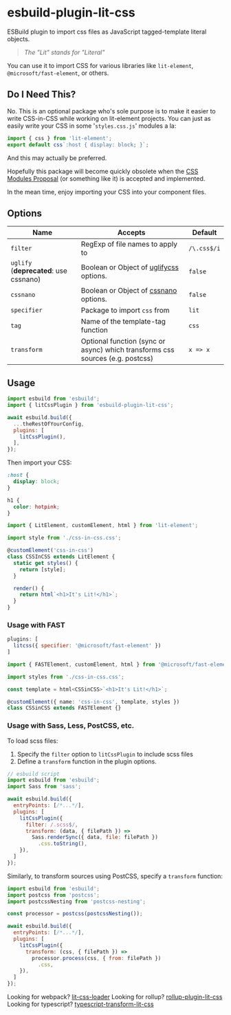 # esbuild-plugin-lit-css

ESBuild plugin to import css files as JavaScript tagged-template literal objects.

> _The "Lit" stands for "Literal"_

You can use it to import CSS for various libraries like `lit-element`, 
`@microsoft/fast-element`, or others.

## Do I Need This?

No. This is an optional package who's sole purpose is to make it easier to write 
CSS-in-CSS while working on lit-element projects. You can just as easily write 
your CSS in some '`styles.css.js`' modules a la:

```js
import { css } from 'lit-element';
export default css`:host { display: block; }`;
```

And this may actually be preferred.

Hopefully this package will become quickly obsolete when the [CSS Modules 
Proposal][modulesprop] (or something like it) is accepted and implemented.

In the mean time, enjoy importing your CSS into your component files.

## Options

| Name                                   | Accepts                                                                       | Default     |
| -------------------------------------- | ----------------------------------------------------------------------------- | ----------- |
| `filter`                               | RegExp of file names to apply to                                              | `/\.css$/i` |
| `uglify` (**deprecated**: use cssnano) | Boolean or Object of [uglifycss][uglifyopts] options.                         | `false`     |
| `cssnano`                              | Boolean or Object of [cssnano][nanoopts] options.                             | `false`     |
| `specifier`                            | Package to import `css` from                                                  | `lit`       |
| `tag`                                  | Name of the template-tag function                                             | `css`       |
| `transform`                            | Optional function (sync or async) which transforms css sources (e.g. postcss) | `x => x`    |

## Usage

```js
import esbuild from 'esbuild';
import { litCssPlugin } from 'esbuild-plugin-lit-css';

await esbuild.build({
  ...theRestOfYourConfig,
  plugins: [
    litCssPlugin(),
  ],
});
```

Then import your CSS:

```css
:host {
  display: block;
}

h1 {
  color: hotpink;
}
```

```ts
import { LitElement, customElement, html } from 'lit-element';

import style from './css-in-css.css';

@customElement('css-in-css')
class CSSInCSS extends LitElement {
  static get styles() {
    return [style];
  }

  render() {
    return html`<h1>It's Lit!</h1>`;
  }
}
```

### Usage with FAST

```js
plugins: [
  litcss({ specifier: '@microsoft/fast-element' })
]
```

```ts
import { FASTElement, customElement, html } from '@microsoft/fast-element';

import styles from './css-in-css.css';

const template = html<CSSinCSS>`<h1>It's Lit!</h1>`;

@customElement({ name: 'css-in-css', template, styles })
class CSSinCSS extends FASTElement {}
```

### Usage with Sass, Less, PostCSS, etc.

To load scss files:

1. Specify the `filter` option to `litCssPlugin` to include scss files
1. Define a `transform` function in the plugin options.

```js
// esbuild script
import esbuild from 'esbuild';
import Sass from 'sass';

await esbuild.build({
  entryPoints: [/*...*/],
  plugins: [
    litCssPlugin({
      filter: /.scss$/,
      transform: (data, { filePath }) =>
        Sass.renderSync({ data, file: filePath })
          .css.toString(),
    }),
  ]
});
```

Similarly, to transform sources using PostCSS, specify a `transform` function:

```js
import esbuild from 'esbuild';
import postcss from 'postcss';
import postcssNesting from 'postcss-nesting';

const processor = postcss(postcssNesting());

await esbuild.build({
  entryPoints: [/*...*/],
  plugins: [
    litCssPlugin({
      transform: (css, { filePath }) =>
        processor.process(css, { from: filePath })
          .css,
    }),
  ]
});
```

Looking for webpack? [lit-css-loader](../lit-css-loader)
Looking for rollup? [rollup-plugin-lit-css](../rollup-plugin-lit-css)
Looking for typescript? [typescript-transform-lit-css](../typescript-transform-lit-css)

[wds]: https://modern-web.dev/docs/dev-server/
[modulesprop]: https://github.com/w3c/webcomponents/issues/759
[uglifyopts]: https://www.npmjs.com/package/uglifycss#api
[nanoopts]: https://cssnano.co/docs/config-file/#configuration-options

